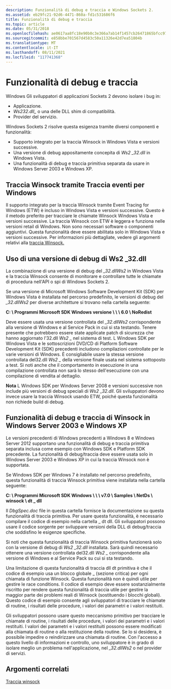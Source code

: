 ```yaml
---
description: Funzionalità di debug e traccia e Windows Sockets 2.
ms.assetid: eb29fc21-92d6-4471-860a-fd1c531686f6
title: Funzionalità di debug e traccia
ms.topic: article
ms.date: 05/31/2018
ms.openlocfilehash: ae0617aa8fc18e90b0c3e366a7ab14f1457cb26471865bfcc97682801a858565
ms.sourcegitcommit: e858bbe701567d4583c50a11326e42d7ea51804b
ms.translationtype: MT
ms.contentlocale: it-IT
ms.lasthandoff: 08/11/2021
ms.locfileid: "117741368"
---
```

# <a name="debug-and-trace-facilities"></a>Funzionalità di debug e traccia

Windows Gli sviluppatori di applicazioni Sockets 2 devono isolare i bug in:

-   Applicazione.
-   *Ws232.dll\_* o una delle DLL shim di compatibilità.
-   Provider del servizio.

Windows Sockets 2 risolve questa esigenza tramite diversi componenti e funzionalità:

-   Supporto integrato per la traccia Winsock in Windows Vista e versioni successive.
-   Una versione di debug appositamente concepita di *Ws2 \_32.dll* in Windows Vista.
-   Una funzionalità di debug e traccia primitiva separata da usare in Windows Server 2003 e Windows XP.

## <a name="winsock-tracing-using-event-tracing-for-windows"></a>Traccia Winsock tramite Traccia eventi per Windows

Il supporto integrato per la traccia Winsock tramite Event Tracing for Windows (ETW) è incluso in Windows Vista e versioni successive. Questo è il metodo preferito per tracciare le chiamate Winsock Windows Vista e versioni successive. La traccia Winsock con ETW è leggera e funziona nelle versioni retail di Windows. Non sono necessari software o componenti aggiuntivi. Questa funzionalità deve essere abilitata solo in Windows Vista e versioni successive. Per informazioni più dettagliate, vedere gli argomenti relativi alla [traccia Winsock.](winsock-tracing.md)

## <a name="using-a-debug-version-of-ws2_32dll"></a>Uso di una versione di debug di Ws2 \_32.dll

La combinazione di una versione di debug del *\_32.dllWs2* in Windows Vista e la traccia Winsock consente di monitorare e controllare tutte le chiamate di procedura nell'API o spi di Windows Sockets 2.

Se una versione di Microsoft Windows Software Development Kit (SDK) per Windows Vista è installata nel percorso predefinito, le versioni di debug del *\_32.dllWs2* per diverse architetture si trovano nella cartella seguente:

**C: \\ Programmi Microsoft SDK Windows versione \\ \\ \\ 6.0 \\ NoRedist**

Deve essere usata una versione controllata del *\_32.dllWs2* corrispondente alla versione di Windows e al Service Pack in cui si sta testando. Tenere presente che potrebbero essere state applicate patch di sicurezza che hanno aggiornato l'32.dll *Ws2 \_* nel sistema di test. L Windows SDK per Windows Vista e le sottoscrizioni DVD/CD di Platform Software Development Kit (SDK) precedenti includono compilazioni controllate per le varie versioni di Windows. È consigliabile usare la stessa versione controllata del32.dll *Ws2 \_* della versione finale usata nel sistema sottoposto a test. Si noti anche che il comportamento in esecuzione in una compilazione controllata non sarà lo stesso dell'esecuzione con una compilazione di vendita al dettaglio.

**Nota**  L Windows SDK per Windows Server 2008 e versioni successive non include più versioni di debug speciali di *Ws2 \_32.dll*. Gli sviluppatori devono invece usare la traccia Winsock usando ETW, poiché questa funzionalità non richiede build di debug.

## <a name="winsock-debug-and-trace-facility-on-windows-server-2003-and-windows-xp"></a>Funzionalità di debug e traccia di Winsock in Windows Server 2003 e Windows XP

Le versioni precedenti di Windows precedenti a Windows 8 e Windows Server 2012 supportano una funzionalità di debug e traccia primitiva separata inclusa come esempio con Windows SDK e Platform SDK precedente. La funzionalità di debug/traccia deve essere usata solo in Windows Server 2003 e Windows XP in cui la traccia Winsock non è supportata.

Se Windows SDK per Windows 7 è installato nel percorso predefinito, questa funzionalità di traccia Winsock primitiva viene installata nella cartella seguente:

**C: \\ Programmi Microsoft SDK Windows \\ \\ \\ v7.0 \\ Samples \\ NetDs \\ winsock \\ dt \_ dll**

Il *DbgSpec.doc* file in questa cartella fornisce la documentazione su questa funzionalità di traccia primitiva. Per usare questa funzionalità, è necessario compilare il codice di esempio nella cartella \_ dt dll. Gli sviluppatori possono usare il codice sorgente per sviluppare versioni della DLL di debug/traccia che soddisfino le esigenze specifiche.

Si noti che questa funzionalità di traccia Winsock primitiva funzionerà solo con la versione di debug di *Ws2 \_32.dll* installata. Sarà quindi necessario ottenere una versione controllata del32.dll *Ws2 \_* corrispondente alla versione di Windows e al Service Pack su cui si sta testando.

Una limitazione di questa funzionalità di traccia dll dt primitiva è che il codice di esempio usa un blocco globale \_ (sezione critica) per ogni chiamata di funzione Winsock. Questa funzionalità non è quindi utile per gestire le race conditions. Il codice di esempio deve essere sostanzialmente riscritto per rendere questa funzionalità di traccia utile per gestire la maggior parte dei problemi reali di Winsock (sostituendo i blocchi globali). Questo codice di esempio consente agli sviluppatori di tracciare le chiamate di routine, i risultati delle procedure, i valori dei parametri e i valori restituiti.

Gli sviluppatori possono usare questo meccanismo primitivo per tracciare le chiamate di routine, i risultati delle procedure, i valori dei parametri e i valori restituiti. I valori dei parametri e i valori restituiti possono essere modificati alla chiamata di routine o alla restituzione della routine. Se lo si desidera, è possibile impedire o reindirizzare una chiamata di routine. Con l'accesso a questo livello di informazioni e controllo, uno sviluppatore è in grado di isolare meglio un problema nell'applicazione, nel *\_32.dllWs2* o nel provider di servizi.

## <a name="related-topics"></a>Argomenti correlati

<dl> <dt>

[Traccia winsock](winsock-tracing.md)
</dt> </dl>

 

 



